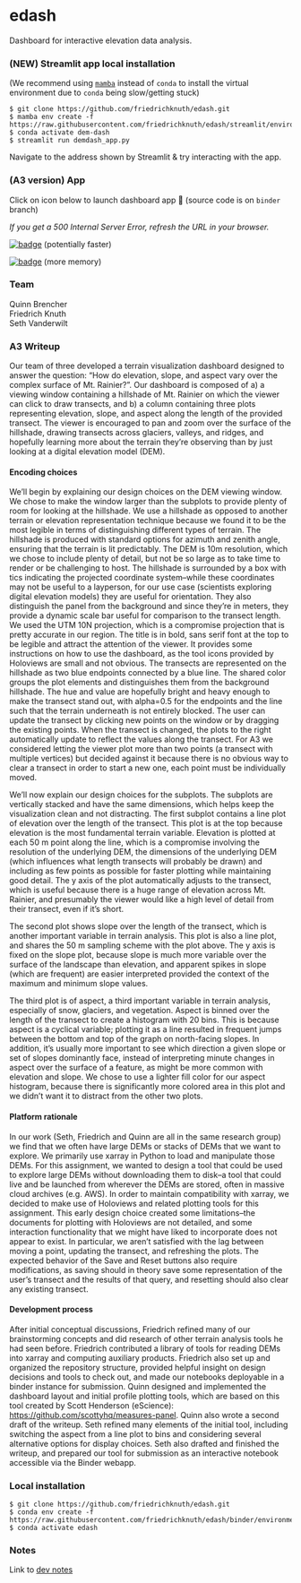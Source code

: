 # edash
Dashboard for interactive elevation data analysis.



### (NEW) Streamlit app local installation
(We recommend using [`mamba`](mamba.readthedocs.io/) instead of `conda` to install the virtual environment due to `conda` being slow/getting stuck)
```
$ git clone https://github.com/friedrichknuth/edash.git
$ mamba env create -f https://raw.githubusercontent.com/friedrichknuth/edash/streamlit/environment.yml
$ conda activate dem-dash
$ streamlit run demdash_app.py
```
Navigate to the address shown by Streamlit & try interacting with the app.

### (A3 version) App

Click on icon below to launch dashboard app :rocket: (source code is on `binder` branch)

*If you get a 500 Internal Server Error, refresh the URL in your browser.*

[![badge](https://img.shields.io/static/v1.svg?logo=mybinder&label=Launch+App&message=mybinder&color=green)](https://mybinder.org/v2/gh/friedrichknuth/edash/binder?urlpath=/proxy/5009/dashboard) (potentially faster)

[![badge](https://img.shields.io/static/v1.svg?logo=mybinder&label=Launch+App&message=mybinder&color=green)](https://gesis.mybinder.org/v2/gh/friedrichknuth/edash/binder?urlpath=/proxy/5009/dashboard) (more memory)


### Team
Quinn Brencher  
Friedrich Knuth  
Seth Vanderwilt  

### A3 Writeup
Our team of three developed a terrain visualization dashboard designed to answer the question: “How do elevation, slope, and aspect vary over the complex surface of Mt. Rainier?”. Our dashboard is composed of a) a viewing window containing a hillshade of Mt. Rainier on which the viewer can click to draw transects, and b) a column containing three plots representing elevation, slope, and aspect along the length of the provided transect. The viewer is encouraged to pan and zoom over the surface of the hillshade, drawing transects across glaciers, valleys, and ridges, and hopefully learning more about the terrain they’re observing than by just looking at a digital elevation model (DEM).

#### Encoding choices    
We’ll begin by explaining our design choices on the DEM viewing window. We chose to make the window larger than the subplots to provide plenty of room for looking at the hillshade. We use a hillshade as opposed to another terrain or elevation representation technique because we found it to be the most legible in terms of distinguishing different types of terrain. The hillshade is produced with standard options for azimuth and zenith angle, ensuring that the terrain is lit predictably. The DEM is 10m resolution, which we chose to include plenty of detail, but not be so large as to take time to render or be challenging to host. The hillshade is surrounded by a box with tics indicating the projected coordinate system–while these coordinates may not be useful to a layperson, for our use case (scientists exploring digital elevation models) they are useful for orientation. They also distinguish the panel from the background and since they’re in meters, they provide a dynamic scale bar useful for comparison to the transect length. We used the UTM 10N projection, which is a compromise projection that is pretty accurate in our region. The title is in bold, sans serif font at the top to be legible and attract the attention of the viewer. It provides some instructions on how to use the dashboard, as the tool icons provided by Holoviews are small and not obvious. The transects are represented on the hillshade as two blue endpoints connected by a blue line. The shared color groups the plot elements and distinguishes them from the background hillshade. The hue and value are hopefully bright and heavy enough to make the transect stand out, with alpha=0.5 for the endpoints and the line such that the terrain underneath is not entirely blocked. The user can update the transect by clicking new points on the window or by dragging the existing points. When the transect is changed, the plots to the right automatically update to reflect the values along the transect. For A3 we considered letting the viewer plot more than two points (a transect with multiple vertices) but decided against it because there is no obvious way to clear a transect in order to start a new one, each point must be individually moved. 

We’ll now explain our design choices for the subplots. The subplots are vertically stacked and have the same dimensions, which helps keep the visualization clean and not distracting. The first subplot contains a line plot of elevation over the length of the transect. This plot is at the top because elevation is the most fundamental terrain variable. Elevation is plotted at each 50 m point along the line, which is a compromise involving the resolution of the underlying DEM, the dimensions of the underlying DEM (which influences what length transects will probably be drawn) and including as few points as possible for faster plotting while maintaining good detail. The y axis of the plot automatically adjusts to the transect, which is useful because there is a huge range of elevation across Mt. Rainier, and presumably the viewer would like a high level of detail from their transect, even if it’s short. 

The second plot shows slope over the length of the transect, which is another important variable in terrain analysis. This plot is also a line plot, and shares the 50 m sampling scheme with the plot above. The y axis is fixed on the slope plot, because slope is much more variable over the surface of the landscape than elevation, and apparent spikes in slope (which are frequent) are easier interpreted provided the context of the maximum and minimum slope values. 

The third plot is of aspect, a third important variable in terrain analysis, especially of snow, glaciers, and vegetation. Aspect is binned over the length of the transect to create a histogram with 20 bins. This is because aspect is a cyclical variable; plotting it as a line resulted in frequent jumps between the bottom and top of the graph on north-facing slopes. In addition, it’s usually more important to see which direction a given slope or set of slopes dominantly face, instead of interpreting minute changes in aspect over the surface of a feature, as might be more common with elevation and slope. We chose to use a lighter fill color for our aspect histogram, because there is significantly more colored area in this plot and we didn’t want it to distract from the other two plots.

#### Platform rationale
In our work (Seth, Friedrich and Quinn are all in the same research group) we find that we often have large DEMs or stacks of DEMs that we want to explore. We primarily use xarray in Python to load and manipulate those DEMs. For this assignment, we wanted to design a tool that could be used to explore large DEMs without downloading them to disk–a tool that could live and be launched from wherever the DEMs are stored, often in massive cloud archives (e.g. AWS). In order to maintain compatibility with xarray, we decided to make use of Holoviews and related plotting tools for this assignment. This early design choice created some limitations–the documents for plotting with Holoviews are not detailed, and some interaction functionality that we might have liked to incorporate does not appear to exist. In particular, we aren’t satisfied with the lag between moving a point, updating the transect, and refreshing the plots. The expected behavior of the Save and Reset buttons also require modifications, as saving should in theory save some representation of the user’s transect and the results of that query, and resetting should also clear any existing transect.

#### Development process
After initial conceptual discussions, Friedrich refined many of our brainstorming concepts and did research of other terrain analysis tools he had seen before. Friedrich contributed a library of tools for reading DEMs into xarray and computing auxiliary products. Friedrich also set up and organized the repository structure, provided helpful insight on design decisions and tools to check out, and made our notebooks deployable in a binder instance for submission. Quinn designed and implemented the dashboard layout and initial profile plotting tools, which are based on this tool created by Scott Henderson (eScience): https://github.com/scottyhq/measures-panel. Quinn also wrote a second draft of the writeup. Seth refined many elements of the initial tool, including switching the aspect from a line plot to bins and considering several alternative options for display choices. Seth also drafted and finished the writeup, and prepared our tool for submission as an interactive notebook accessible via the Binder webapp.

### Local installation
```
$ git clone https://github.com/friedrichknuth/edash.git
$ conda env create -f https://raw.githubusercontent.com/friedrichknuth/edash/binder/environment.yml
$ conda activate edash
```

### Notes
Link to [dev notes](https://docs.google.com/document/d/14OYs6NTI7OAu9h_cX67nwHXl1_z6M0h4gDMTb4vTL80/edit)


